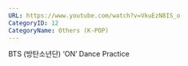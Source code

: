 ```yaml
---
URL: https://www.youtube.com/watch?v=VkuEzN8IS_o
CategoryID: 12
CategoryName: Others (K-POP)
---
```


BTS (방탄소년단) ‘ON’ Dance Practice

